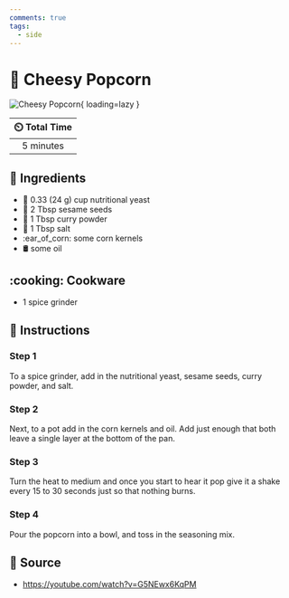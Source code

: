 ```yaml
---
comments: true
tags:
  - side
---
```

# :popcorn: Cheesy Popcorn

![Cheesy Popcorn][1]{ loading=lazy }

| :timer_clock: Total Time |
|:-----------------------: |
| 5 minutes |

## :salt: Ingredients

- :microbe: 0.33 (24 g) cup nutritional yeast
- :seedling: 2 Tbsp sesame seeds
- :curry: 1 Tbsp curry powder
- :salt: 1 Tbsp salt
- :ear_of_corn: some corn kernels
- :oil_drum: some oil

## :cooking: Cookware

- 1 spice grinder

## :pencil: Instructions

### Step 1

To a spice grinder, add in the nutritional yeast, sesame seeds, curry powder, and salt.

### Step 2

Next, to a pot add in the corn kernels and oil. Add just enough that both leave a single layer at the bottom of the pan.

### Step 3

Turn the heat to medium and once you start to hear it pop give it a shake every 15 to 30 seconds just so that nothing
burns.

### Step 4

Pour the popcorn into a bowl, and toss in the seasoning mix.

## :link: Source

- <https://youtube.com/watch?v=G5NEwx6KqPM>

[1]: <../assets/images/cheesy-popcorn.jpg>
